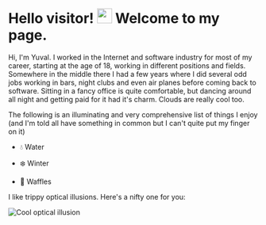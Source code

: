 # Hello visitor! <img src = "https://raw.githubusercontent.com/MartinHeinz/MartinHeinz/master/wave.gif" width = 30px> Welcome to my page.

Hi, I'm Yuval. I worked in the Internet and software industry for most of my career, starting at the age of 18, working in different positions and fields. Somewhere in the middle there I had a few years where I did several odd jobs working in bars, night clubs and even air planes before coming back to software. Sitting in a fancy office is quite comfortable, but dancing around all night and getting paid for it had it's charm. Clouds are really cool too.

<!--
#### I like optical illusions. Here's one:
![Cool optical illusion](./opticalillusion.gif)
-->

<!-- <img align="left" alt="GIF" src="./opticalillusion.gif" />
<img align="right" alt="GIF" src="./opticalillusion.gif" /> -->

The following is an illuminating and very comprehensive list of things I enjoy (and I'm told all have something in common but I can't quite put my finger on it)

- 💧 Water
  
- ❄️ Winter
  
- 🧇 Waffles

I like trippy optical illusions. Here's a nifty one for you:

![Cool optical illusion](./opticalillusion.gif)



<!--
**yuvaliacob/yuvaliacob** is a ✨ _special_ ✨ repository because its `README.md` (this file) appears on your GitHub profile.

Here are some ideas to get you started:

- 🔭 I’m currently working on ...
- 🌱 I’m currently learning ...
- 👯 I’m looking to collaborate on ...
- 🤔 I’m looking for help with ...
- 💬 Ask me about ...
- 📫 How to reach me: ...
- 😄 Pronouns: ...
- ⚡ Fun fact: ...
-->
